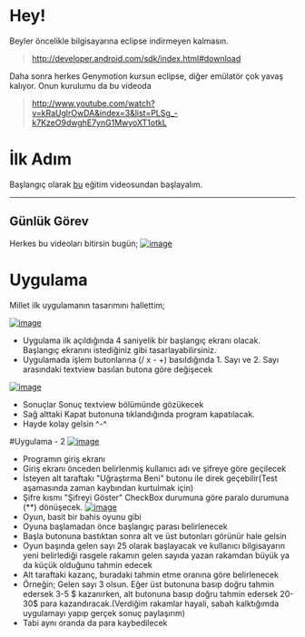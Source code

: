 #  Hey!
Beyler öncelikle bilgisayarına eclipse indirmeyen kalmasın.
> http://developer.android.com/sdk/index.html#download

Daha sonra herkes Genymotion kursun eclipse, diğer emülatör çok yavaş kalıyor. Onun kurulumu da bu videoda
> http://www.youtube.com/watch?v=kRaUglrOwDA&index=3&list=PLSg_-k7KzeO9dwghE7ynG1MwyoXT1otkL

# İlk Adım
Başlangıç olarak [bu](http://www.youtube.com/playlist?list=PLSg_-k7KzeO9dwghE7ynG1MwyoXT1otkL) eğitim videosundan başlayalım.
***
## Günlük Görev
Herkes bu videoları bitirsin bugün;
[![image](http://i.hizliresim.com/Gp1v9V.png)](http://hizliresim.com/Gp1v9V)
# Uygulama
Millet ilk uygulamanın tasarımını hallettim;

[![image](http://i.hizliresim.com/7VmzmL.png)](http://hizliresim.com/7VmzmL)
- Uygulama ilk açıldığında 4 saniyelik bir başlangıç ekranı olacak. Başlangıç ekranını istediğiniz gibi tasarlayabilirsiniz.
- Uygulamada işlem butonlarına (/ x - +) basıldığında 1. Sayı ve 2. Sayı arasındaki textview basılan butona göre değişecek

[![image](http://i.hizliresim.com/ZAN4Lg.png)](http://hizliresim.com/ZAN4Lg)
- Sonuçlar Sonuç textview bölümünde gözükecek
- Sağ alttaki Kapat butonuna tıklandığında program kapatılacak.
-  Hayde kolay gelsin ^-^

#Uygulama - 2
[![image](http://i.hizliresim.com/l0dEMr.png)](http://hizliresim.com/l0dEMr)
- Programın giriş ekranı
- Giriş ekranı önceden belirlenmiş kullanıcı adı ve şifreye göre geçilecek
- İsteyen alt taraftakı "Uğraştırma Beni" butonu ile direk geçebilir(Test aşamasında zaman kaybından kurtulmak için)
- Şifre kısmı "Şifreyi Göster" CheckBox durumuna göre paralo durumuna (**) dönüşecek.
[![image](http://i.hizliresim.com/ayLdPg.png)](http://hizliresim.com/ayLdPg)
- Oyun, basit bir bahis oyunu gibi
- Oyuna başlamadan önce başlangıç parası belirlenecek
- Başla butonuna bastıktan sonra alt ve üst butonları görünür hale gelsin
- Oyun başında gelen sayı 25 olarak başlayacak ve kullanıcı bilgisayarın yeni belirlediği rasgele rakamın gelen sayıda yazan rakamdan büyük ya da küçük olduğunu tahmin edecek
- Alt taraftaki kazanç, buradaki tahmin etme oranına göre belirlenecek
- Örneğin; Gelen sayı 3 olsun. Eğer üst butonuna basıp doğru tahmin edersek 3-5 $ kazanırken, alt butonuna basıp doğru tahmin edersek 20-30$ para kazandıracak.(Verdiğim rakamlar hayali, sabah kalktığımda uygulamayı yapıp gerçek sonuç paylaşırım)
- Tabi aynı oranda da para kaybedilecek
